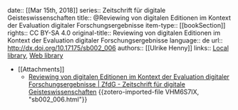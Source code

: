date:: [[Mar 15th, 2018]]
series:: Zeitschrift für digitale Geisteswissenschaften
title:: @Reviewing von digitalen Editionen im Kontext der Evaluation digitaler Forschungsergebnisse
item-type:: [[bookSection]]
rights:: CC BY-SA 4.0
original-title:: Reviewing von digitalen Editionen im Kontext der Evaluation digitaler Forschungsergebnisse
language:: de
url:: http://dx.doi.org/10.17175/sb002_006
authors:: [[Ulrike Henny]]
links:: [Local library](zotero://select/groups/2386895/items/4SNT7WH5), [Web library](https://www.zotero.org/groups/2386895/items/4SNT7WH5)

- [[Attachments]]
	- [Reviewing von digitalen Editionen im Kontext der Evaluation digitaler Forschungsergebnisse | ZfdG - Zeitschrift für digitale Geisteswissenschaften](https://zfdg.de/sb002_006) {{zotero-imported-file VHM6S7IX, "sb002_006.html"}}